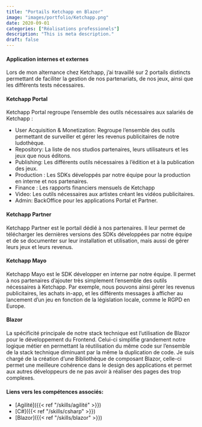 ```yaml
---
title: "Portails Ketchapp en Blazor"
image: "images/portfolio/Ketchapp.png"
date: 2020-09-01
categories: ["Réalisations professionels"]
description: "This is meta description."
draft: false
---
```


#### Application internes et externes
Lors de mon alternance chez Ketchapp, j’ai travaillé sur 2 portails distincts permettant de faciliter la gestion de nos partenariats, de nos jeux, ainsi que les différents tests nécessaires.

#### Ketchapp Portal
Ketchapp Portal regroupe l’ensemble des outils nécessaires aux salariés de Ketchapp :
- User Acquisition & Monetization: Regroupe l’ensemble des outils permettant de surveiller et gérer les revenus publicitaires de notre ludothèque.
- Repository: La liste de nos studios partenaires, leurs utilisateurs et les jeux que nous éditons.
- Publishing: Les différents outils nécessaires à l’édition et à la publication des jeux.
- Production : Les SDKs développés par notre équipe pour la production en interne et nos partenaires.
- Finance : Les rapports financiers mensuels de Ketchapp
- Video: Les outils nécessaires aux artistes créant les vidéos publicitaires.
- Admin: BackOffice pour les applications Portal et Partner.

#### Ketchapp Partner
Ketchapp Partner est le portail dédié à nos partenaires. Il leur permet de télécharger les dernières versions des SDKs développées par notre équipe et de se documenter sur leur installation et utilisation, mais aussi de gérer leurs jeux et leurs revenus.

#### Ketchapp Mayo
Ketchapp Mayo est le SDK développer en interne par notre équipe. Il permet à nos partenaires d’ajouter très simplement l’ensemble des outils nécessaires à Ketchapp. Par exemple, nous pouvons ainsi gérer les revenus publicitaires, les achats in-app, et les différents messages à afficher au lancement d’un jeu en fonction de la législation locale, comme le RGPD en Europe.

#### Blazor
La spécificité principale de notre stack technique est l’utilisation de Blazor pour le développement du Frontend. Celui-ci simplifie grandement notre logique métier en permettant la réutilisation du même code sur l’ensemble de la stack technique diminuant par la même la duplication de code. Je suis chargé de la création d’une Bibliothèque de composant Blazor, celle-ci permet une meilleure cohérence dans le design des applications et permet aux autres développeurs de ne pas avoir à réaliser des pages des trop complexes.

#### Liens vers les compétences associés:
- [Agilité]({{< ref "/skills/agilité" >}})
- [C#]({{< ref "/skills/csharp" >}}) 
- [Blazor]({{< ref "/skills/blazor" >}}) 